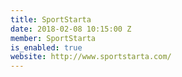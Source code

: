 ```yaml
---
title: SportStarta
date: 2018-02-08 10:15:00 Z
member: SportStarta
is_enabled: true
website: http://www.sportstarta.com/
---
```


